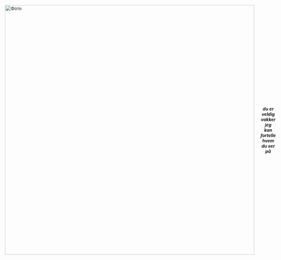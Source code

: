 <div style="display: flex; align-items: center; justify-content: center">
  <div style="flex: 0 0 auto;">
    <img img src="https://sun9-27.userapi.com/impg/zoOLrk461E2k8kTbsmfyyOgvMN8oALo_Iz1V5A/V8q8WWkjN64.jpg?size=507x518&quality=96&sign=92a465ac5e06d73cec10292fb4822998&type=album&quot" alt="Фото"  height="800"/>
  </div>
  <div style="margin-left: 20px; text-align: center;">
    <p><strong><em>du er veldig vakker jeg kan fortelle hvem du ser på</em></strong></p>
  </div>
</div>
